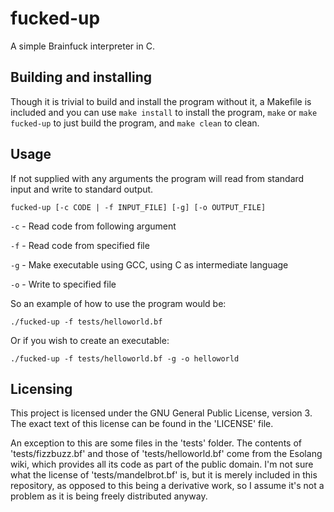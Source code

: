 # fucked-up

A simple Brainfuck interpreter in C.


## Building and installing

Though it is trivial to build and install the program without it, a Makefile is included and you can use `make install` to install the program, `make` or `make fucked-up` to just build the program, and `make clean` to clean.


## Usage

If not supplied with any arguments the program will read from standard input and write to standard output.

`fucked-up [-c CODE | -f INPUT_FILE] [-g] [-o OUTPUT_FILE]`


`-c` - Read code from following argument

`-f` - Read code from specified file

`-g` - Make executable using GCC, using C as intermediate language

`-o` - Write to specified file

So an example of how to use the program would be:

`./fucked-up -f tests/helloworld.bf`

Or if you wish to create an executable:

`./fucked-up -f tests/helloworld.bf -g -o helloworld`

## Licensing

This project is licensed under the GNU General Public License, version 3. The exact text of this license can be found in the 'LICENSE' file.

An exception to this are some files in the 'tests' folder. The contents of 'tests/fizzbuzz.bf' and those of 'tests/helloworld.bf' come from the Esolang wiki, which provides all its code as part of the public domain.
I'm not sure what the license of 'tests/mandelbrot.bf' is, but it is merely included in this repository, as opposed to this being a derivative work, so I assume it's not a problem as it is being freely distributed anyway.
